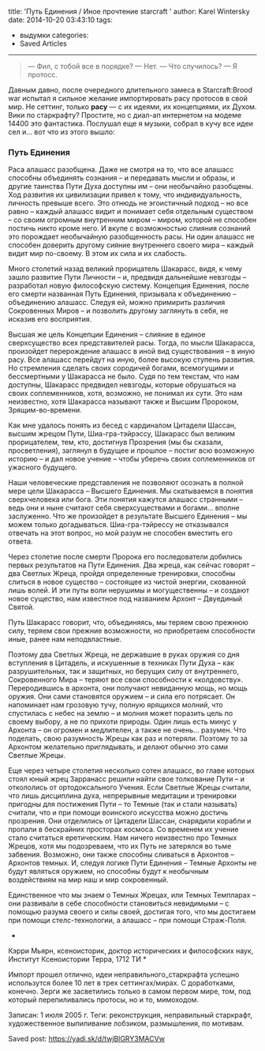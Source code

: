 title: 'Путь Единения / Иное прочтение starcraft '
author: Karel Wintersky
date: 2014-10-20 03:43:10
tags:
  - выдумки
categories:
  - Saved Articles
---
> — Фил, с тобой все в порядке?
— Нет.
— Что случилось?
— Я протосс.

Давным давно, после очередного длительного замеса в Starcraft:Brood war испытал я сильное желание импортировать расу протосов в свой мир. Не сеттинг, только **расу** — с их идеями, их концепциями, их Духом. Вики по старкрафту? Простите, но с диал-ап интернетом на модеме 14400 это фантастика. Послушал еще я музыки, собрал в кучу все идеи сел и… вот что из этого вышло:

### Путь Единения

Раса алашасс разобщена. Даже не смотря на то, что все алашасс способны объединять сознания – и передавать мысли и образы, и другие таинства Пути Духа доступны им – они необычайно разобщены. Ход развития их цивилизации привел к тому, что индивидуальность, личность превыше всего. Это отнюдь не эгоистичный подход – но все равно – каждый алашасс видит и понимает себя отдельным существом – со своим огромным внутренним миром – миром, которой не способен постичь никто кроме него. И вкупе с возможностью слияния сознаний это порождает необычайную разобщенность расы. Ни один алашасс не способен доверить другому сияние внутреннего своего мира – каждый видит мир по-своему. В этом их сила и их слабость.

Много столетий назад великий прорицатель Шакарасс, видя, к чему зашло развитие Пути Личности – и, предвидя дальнейшие невзгоды – разработал новую философскую систему. Концепция Единения, после его смерти названная Путь Единения, призывала к объединению – объединению алашасс. Следуя ей, можно примирить различия Сокровенных Миров – и позволить другому заглянуть в себя, не исказив его восприятия.

Высшая же цель Концепции Единения – слияние в единое сверхсущество всех представителей расы. Тогда, по мысли Шакарасса, произойдет перерождение алашасс в иной вид существования – в иную расу. Все алашасс перейдут на иную, более высокую ступень развития. Но стремления сделать своих сородичей богами, всемогущими и бессмертными у Шакарасса не было. Судя по тем текстам, что нам доступны, Шакарасс предвидел невзгоды, которые обрушаться на своих соплеменников, хотя, возможно, не понимал их сути. Это нам неизвестно, хотя Шакарасса называют также и Высшим Пророком, Зрящим-во-времени.

Как мне удалось понять из бесед с кардиналом Цитадели Шассан, высшим жрецом Пути, Шиа-гра-тэйрэссу, Шакарасс был великим прорицателем, тем, кто, достигнув Прозрения (мы бы сказали, просветления), заглянул в будущее и прошлое – постиг всю возможную историю – и дал новое учение – чтобы уберечь своих соплеменников от ужасного будущего.

Наши человеческие представления не позволяют осознать в полной мере цели Шакарасса – Высшего Единения. Мы скатываемся в понятия сверхчеловека или бога. Эти понятия кажутся алашасс странными – ведь они и ныне считают себя сверхсуществами и богами… вполне заслуженно. Что же произойдет в результате Высшего Единения – мы можем только догадываться. Шиа-гра-тэйрессу не отказывался отвечать на этот вопрос, но мой разум не способен вместить его ответа.

Через столетие после смерти Пророка его последователи добились первых результатов на Пути Единения. Два жреца, как сейчас говорят – два Светлых Жреца, пройдя определенные тренировки, способны слиться в новое существо – состоящее из чистой энергии, скованной лишь волей. И эти путы воли нерушимы и могущественны – и создают новое существо, нам известное под названием Архонт – Двуединый Святой.

Путь Шакарасс говорит, что, объединяясь, мы теряем свою прежнюю силу, теряем свои прежние возможности, но приобретаем способности иные, ранее нам неподвластные.

Поэтому два Светлых Жреца, не державшие в руках оружия со дня вступления в Цитадель, и искушенные в техниках Пути Духа – как разрушительных, так и защитных, но берущих силу от внутреннего, Сокровенного Мира – теряют все свои способности к «колдовству». Переродившись в архонта, они получают невиданную мощь, но мощь оружия. Они сами становятся оружием – и сила его потрясает. Он напоминает нам грозовую тучу, полную ярящихся молний, что спустилась с небес на землю – и молния может поразить цель по своему выбору, а не по прихоти природы. Один лишь есть минус у Архонта – он огромен и медлителен, а также не очень… разумен. Что поделать, свою разумность Жрецы как раз и потеряли. Поэтому то за Архонтом желательно приглядывать, и делают обычно это сами Светлые Жрецы.

Еще через четыре столетия несколько сотен алашасс, во главе которых стоял юный жрец Зарранасс решили найти свое толкование Пути – и откололись от ортодоксального Учения. Если Светлые Жрецы считали, что лишь дисциплина духа, непрерывные медитации и тренировки пригодны для постижения Пути – то Темные (так и стали называть) считали, что и при помощи воинского искусства можно достичь прозрения. Они отделились от Цитадели Шассан, снарядили корабли и пропали в бескрайних просторах космоса. Со временем их учение стало считаться еретическим. Нам ничего неизвестно про Темных Жрецов, хотя мы подозреваем, что их Путь не затерялся во тьме забвения. Возможно, они также способны сливаться в Архонтов – Архонтов темных. И, следуя логике Пути Единения – Темные Архонты не будут являться оружием, но способны будут к необычным воздействиям на мир наш и мир сокровенный.

Единственное что мы знаем о Темных Жрецах, или Темных Темпларах – они развивали в себе способности становиться невидимыми – с помощью разума своего и силы своей, достигая того, что мы достигаем при помощи стелс-технологии, а алашасс – при помощи Страж-Поля.

*
Кэрри Мьярн,
ксеноисторик,
доктор исторических
и философских наук,
Институт Ксеноистории
Терра,
1712 ТИ
*

Импорт прошел отлично, идеи неправильного_старкрафта успешно использутся более 10 лет в трех сеттингах/мирах. С доработками, конечно. Зерги же засветились только в самом первом мире, том, под который перепиливались протосы, но и то, мимоходом.

Записан: 1 июля 2005 г.
Теги: реконструкция, неправильный старкрафт, художественное выпиливание лобзиком, размышления, по мотивам. 

Saved post: https://yadi.sk/d/twjBlGRY3MACVw
